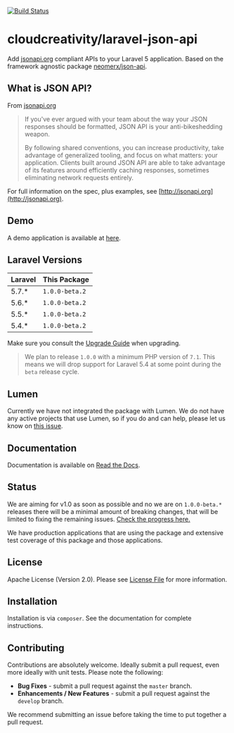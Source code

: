 [![Build Status](https://travis-ci.org/cloudcreativity/laravel-json-api.svg?branch=master)](https://travis-ci.org/cloudcreativity/laravel-json-api)

# cloudcreativity/laravel-json-api

Add [jsonapi.org](http://jsonapi.org) compliant APIs to your Laravel 5 application. 
Based on the framework agnostic package [neomerx/json-api](https://github.com/neomerx/json-api).

## What is JSON API?

From [jsonapi.org](http://jsonapi.org)

> If you've ever argued with your team about the way your JSON responses should be formatted, JSON API is your 
anti-bikeshedding weapon.
>
> By following shared conventions, you can increase productivity, take advantage of generalized tooling, and focus 
on what matters: your application. Clients built around JSON API are able to take advantage of its features around 
efficiently caching responses, sometimes eliminating network requests entirely.

For full information on the spec, plus examples, see [http://jsonapi.org](http://jsonapi.org).

## Demo

A demo application is available at [here](https://github.com/cloudcreativity/demo-laravel-json-api).

## Laravel Versions

| Laravel | This Package |
| --- | --- |
| 5.7.* | `1.0.0-beta.2` |
| 5.6.* | `1.0.0-beta.2` |
| 5.5.* | `1.0.0-beta.2` |
| 5.4.* | `1.0.0-beta.2` |

Make sure you consult the [Upgrade Guide](http://laravel-json-api.readthedocs.io/en/latest/upgrade/) when upgrading.

> We plan to release `1.0.0` with a minimum PHP version of `7.1`. This means we will drop support for Laravel 5.4
at some point during the `beta` release cycle.

## Lumen

Currently we have not integrated the package with Lumen. We do not have any active projects that use Lumen,
so if you do and can help, please let us know on
[this issue](https://github.com/cloudcreativity/laravel-json-api/issues/61).

## Documentation

Documentation is available on [Read the Docs](http://laravel-json-api.readthedocs.io/en/latest/).

## Status

We are aiming for v1.0 as soon as possible and no we are on `1.0.0-beta.*` releases there will be a minimal
amount of breaking changes, that will be limited to fixing the remaining issues.
[Check the progress here.](https://github.com/cloudcreativity/laravel-json-api/milestone/2)

We have production applications that are using the package and extensive test coverage of this package and
those applications.

## License

Apache License (Version 2.0). Please see [License File](LICENSE) for more information.

## Installation

Installation is via `composer`. See the documentation for complete instructions.

## Contributing

Contributions are absolutely welcome. Ideally submit a pull request, even more ideally with unit tests. 
Please note the following:

- **Bug Fixes** - submit a pull request against the `master` branch.
- **Enhancements / New Features** - submit a pull request against the `develop` branch.

We recommend submitting an issue before taking the time to put together a pull request.
